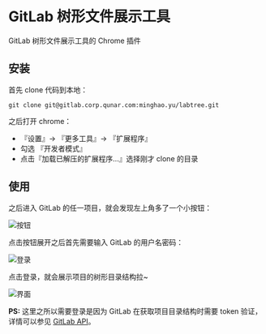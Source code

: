# GitLab 树形文件展示工具

GitLab 树形文件展示工具的 Chrome 插件

## 安装

首先 clone 代码到本地：

    git clone git@gitlab.corp.qunar.com:minghao.yu/labtree.git

之后打开 chrome：

- 『设置』-> 『更多工具』-> 『扩展程序』
- 勾选 『开发者模式』
- 点击『加载已解压的扩展程序…』选择刚才 clone 的目录

## 使用

之后进入 GitLab 的任一项目，就会发现左上角多了一个小按钮：

![按钮](http://7xnghq.com1.z0.glb.clouddn.com/gitlab-tree-01.png)

点击按钮展开之后首先需要输入 GitLab 的用户名密码：

![登录](http://7xnghq.com1.z0.glb.clouddn.com/gitlab-tree-02.png)

点击登录，就会展示项目的树形目录结构拉~

![界面](http://7xnghq.com1.z0.glb.clouddn.com/gitlab-tree-03.png)

**PS:** 这里之所以需要登录是因为 GitLab 在获取项目目录结构时需要 token 验证，详情可以参见 [GitLab API](http://gitlab.corp.qunar.com/help/api/README.md)。